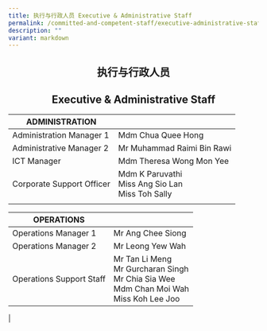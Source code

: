 ```yaml
---
title: 执行与行政人员 Executive & Administrative Staff
permalink: /committed-and-competent-staff/executive-administrative-staff/
description: ""
variant: markdown
---
```

## <center>执行与行政人员</center>
## <center>Executive &amp; Administrative Staff</center>

| ADMINISTRATION | | 
| -------- | -------- | 
| Administration Manager 1 | Mdm Chua Quee Hong| 
|Administrative Manager 2|Mr Muhammad Raimi Bin Rawi|
|ICT Manager|Mdm Theresa Wong Mon Yee|
|Corporate Support Officer|Mdm K Paruvathi <br>Miss Ang Sio Lan<br>Miss Toh Sally|
|||


| OPERATIONS|  | 
| -------- | -------- |
| Operations Manager 1 |Mr Ang Chee Siong  |
|Operations Manager 2| Mr Leong Yew Wah |
|Operations Support Staff|Mr Tan Li Meng <br> Mr Gurcharan Singh <br> Mr Chia Sia Wee <br> Mdm Chan Moi Wah<br>Miss Koh Lee Joo|
|